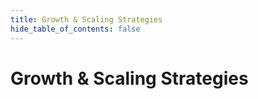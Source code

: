 ```yaml
---
title: Growth & Scaling Strategies
hide_table_of_contents: false
---
```


# Growth & Scaling Strategies
